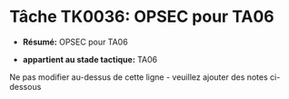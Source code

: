# Tâche TK0036: OPSEC pour TA06

* **Résumé:** OPSEC pour TA06

* **appartient au stade tactique:** TA06

Ne pas modifier au-dessus de cette ligne - veuillez ajouter des notes ci-dessous
